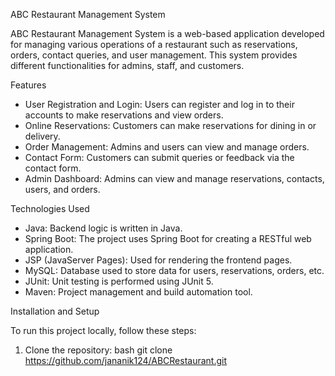 ABC Restaurant Management System

ABC Restaurant Management System is a web-based application developed for managing various operations of a restaurant such as reservations, orders, contact queries, and user management. This system provides different functionalities for admins, staff, and customers.

Features

- User Registration and Login: Users can register and log in to their accounts to make reservations and view orders.
- Online Reservations: Customers can make reservations for dining in or delivery.
- Order Management: Admins and users can view and manage orders.
- Contact Form: Customers can submit queries or feedback via the contact form.
- Admin Dashboard: Admins can view and manage reservations, contacts, users, and orders.

Technologies Used

- Java: Backend logic is written in Java.
- Spring Boot: The project uses Spring Boot for creating a RESTful web application.
- JSP (JavaServer Pages): Used for rendering the frontend pages.
- MySQL: Database used to store data for users, reservations, orders, etc.
- JUnit: Unit testing is performed using JUnit 5.
- Maven: Project management and build automation tool.

Installation and Setup

To run this project locally, follow these steps:

1. Clone the repository:
   bash
   git clone https://github.com/jananik124/ABCRestaurant.git
